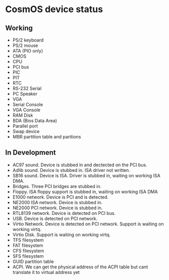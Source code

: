 
# CosmOS device status

## Working

* PS/2 keyboard
* PS/2 mouse
* ATA (PIO only)
* CMOS
* CPU
* PCI bus
* PIC
* PIT
* RTC
* RS-232 Serial
* PC Speaker
* VGA
* Serial Console
* VGA Console
* RAM Disk
* BDA (Bios Data Area)
* Parallel port
* Swap device
* MBR partition table and paritions

## In Development

* AC97 sound.  Device is stubbed in and dectected on the PCI bus.
* Adlib sound.  Device is stubbed in.  ISA driver not written.
* SB16 sound.  Device is ISA. Driver is stubbed in, waiting on working ISA DMA.
* Bridges. Three PCI bridges are stubbed in.
* Floppy.  ISA floppy support is stubbed in, waiting on working ISA DMA
* E1000 network.  Device is PCI and is detected.
* NE2000 ISA network.  Device is stubbed in.
* NE2000 PCI network.  Device is stubbed in.
* RTL8139 network. Device is detected on PCI bus.
* USB. Device is detected on PCI network.
* Virtio Network. Device is detected on PCI network. Support is waiting on working virtq.
* Virtio Disk. Support is waiting on working virtq.
* TFS filesystem
* FAT filesystem
* CFS filesystem
* SFS filesystem 
* GUID partition table
* ACPI.  We can get the physical address of the ACPI table but cant translate it to virtual address yet
